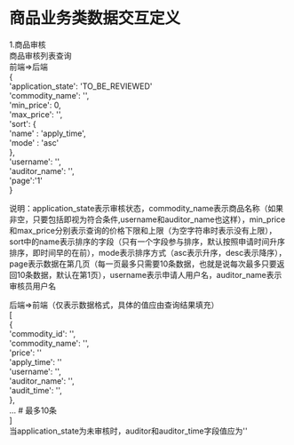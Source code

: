 # 商品业务类数据交互定义  
1.商品审核  
商品审核列表查询  
前端=>后端  
{  
    'application_state': 'TO_BE_REVIEWED'  
    'commodity_name': '',  
    'min_price': 0,  
    'max_price': '',  
    'sort': {  
        'name' : 'apply_time',  
        'mode' : 'asc'  
    },  
    'username': '',  
    'auditor_name': '',  
    'page':'1'  
}  
  
说明：application_state表示审核状态，commodity_name表示商品名称（如果非空，只要包括即视为符合条件,username和auditor_name也这样），min_price和max_price分别表示查询的价格下限和上限（为空字符串时表示没有上限），sort中的name表示排序的字段（只有一个字段参与排序，默认按照申请时间升序排序，即时间早的在前），mode表示排序方式（asc表示升序，desc表示降序），page表示数据在第几页（每一页最多只需要10条数据，也就是说每次最多只要返回10条数据，默认在第1页），username表示申请人用户名，auditor_name表示审核员用户名  
  
后端=>前端（仅表示数据格式，具体的值应由查询结果填充）  
[  
    {  
        'commodity_id': '',  
        'commodity_name': '',  
        'price': ''  
        'apply_time': ''  
        'username': '',  
        'auditor_name': '',  
        'audit_time': '',  
    },  
    ... # 最多10条  
]  
当application_state为未审核时，auditor和auditor_time字段值应为''  

